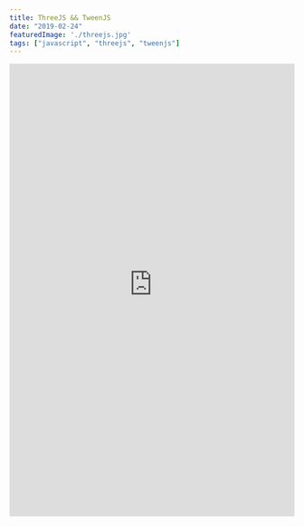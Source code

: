 ```yaml
---
title: ThreeJS && TweenJS
date: "2019-02-24"
featuredImage: './threejs.jpg'
tags: ["javascript", "threejs", "tweenjs"]
---
```


<!DOCTYPE html>
<html>
    <iframe class="iframe" id='myFrame' src='https://marcelosevergnini.github.io/geo-navigation/' width='100%' height='800px' frameBorder="0" scrolling="no"/>
</html>